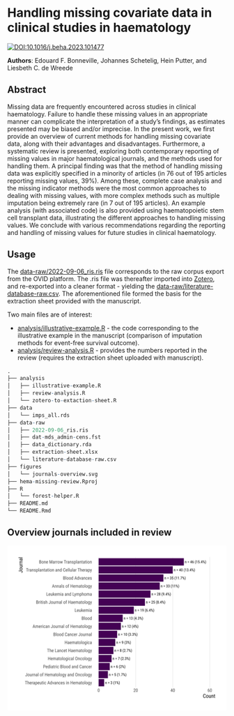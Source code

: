 
<!-- README.md is generated from README.Rmd. Please edit that file -->

# Handling missing covariate data in clinical studies in haematology

<!-- badges: start -->

[![DOI:10.1016/j.beha.2023.101477](https://zenodo.org/badge/DOI/10.1016/j.beha.2023.101477.svg)](https://doi.org/10.1016/j.beha.2023.101477)
<!-- badges: end -->

**Authors**: Edouard F. Bonneville, Johannes Schetelig, Hein Putter, and
Liesbeth C. de Wreede

## Abstract

Missing data are frequently encountered across studies in clinical
haematology. Failure to handle these missing values in an appropriate
manner can complicate the interpretation of a study’s findings, as
estimates presented may be biased and/or imprecise. In the present work,
we first provide an overview of current methods for handling missing
covariate data, along with their advantages and disadvantages.
Furthermore, a systematic review is presented, exploring both
contemporary reporting of missing values in major haematological
journals, and the methods used for handling them. A principal finding
was that the method of handling missing data was explicitly specified in
a minority of articles (in 76 out of 195 articles reporting missing
values, 39%). Among these, complete case analysis and the missing
indicator methods were the most common approaches to dealing with
missing values, with more complex methods such as multiple imputation
being extremely rare (in 7 out of 195 articles). An example analysis
(with associated code) is also provided using haematopoietic stem cell
transplant data, illustrating the different approaches to handling
missing values. We conclude with various recommendations regarding the
reporting and handling of missing values for future studies in clinical
haematology.

## Usage

The [data-raw/2022-09-06_ris.ris](./data-raw/2022-09-06_ris.ris) file
corresponds to the raw corpus export from the OVID platform. The .ris
file was thereafter imported into [Zotero](https://www.zotero.org/), and
re-exported into a cleaner format - yielding the
[data-raw/literature-database-raw.csv](./data-raw/literature-database-raw.csv).
The aforementioned file formed the basis for the extraction sheet
provided with the manuscript.

Two main files are of interest:

- [analysis/illustrative-example.R](./analysis/illustrative-example.R) -
  the code corresponding to the illustrative example in the manuscript
  (comparison of imputation methods for event-free survival outcome).
- [analysis/review-analysis.R](./analysis/review-analysis.R) - provides
  the numbers reported in the review (requires the extraction sheet
  uploaded with manuscript).

``` r
.
├── analysis
│   ├── illustrative-example.R
│   ├── review-analysis.R
│   └── zotero-to-extaction-sheet.R
├── data
│   └── imps_all.rds
├── data-raw
│   ├── 2022-09-06_ris.ris
│   ├── dat-mds_admin-cens.fst
│   ├── data_dictionary.rda
│   ├── extraction-sheet.xlsx
│   └── literature-database-raw.csv
├── figures
│   └── journals-overview.svg
├── hema-missing-review.Rproj
├── R
│   └── forest-helper.R
├── README.md
└── README.Rmd
```

## Overview journals included in review

![](./figures/journals-overview.svg)
